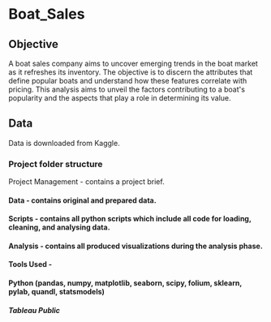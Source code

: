 # Boat_Sales
## Objective
A boat sales company aims to uncover emerging trends in the boat market as it refreshes its inventory. The objective is to discern the attributes that define popular boats and understand how these features correlate with pricing. 
This analysis aims to unveil the factors contributing to a boat's popularity and the aspects that play a role in determining its value.
## Data
Data is downloaded from Kaggle.
### Project folder structure
Project Management - contains a project brief.
#### Data - contains original and prepared data.
#### Scripts - contains all python scripts which include all code for loading, cleaning, and analysing data.
#### Analysis - contains all produced visualizations during the analysis phase.
#### Tools Used -
#### Python (pandas, numpy, matplotlib, seaborn, scipy, folium, sklearn, pylab, quandl, statsmodels)
##### Tableau Public
